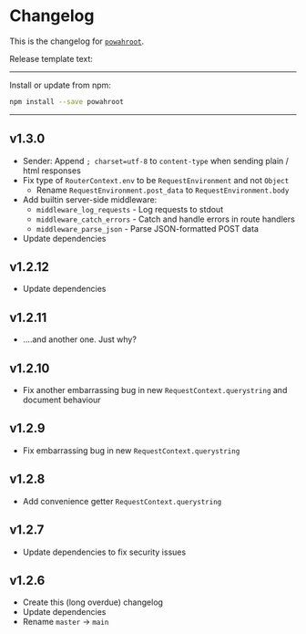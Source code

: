 # Changelog
This is the changelog for [`powahroot`](https://npmjs.org/package/powahroot).


Release template text:

-----

Install or update from npm:

```bash
npm install --save powahroot
```

-----


## v1.3.0
- Sender: Append `; charset=utf-8` to `content-type` when sending plain / html responses
- Fix type of `RouterContext.env` to be `RequestEnvironment` and not `Object`
	- Rename `RequestEnvironment.post_data` to `RequestEnvironment.body`
- Add builtin server-side middleware:
	- `middleware_log_requests` - Log requests to stdout
	- `middleware_catch_errors` - Catch and handle errors in route handlers
	- `middleware_parse_json` - Parse JSON-formatted POST data
- Update dependencies


## v1.2.12
- Update dependencies


## v1.2.11
- ....and another one. Just why?


## v1.2.10
- Fix another embarrassing bug in new `RequestContext.querystring` and document behaviour


## v1.2.9
- Fix embarrassing bug in new `RequestContext.querystring`


## v1.2.8
- Add convenience getter `RequestContext.querystring`


## v1.2.7
- Update dependencies to fix security issues


## v1.2.6
 - Create this (long overdue) changelog
 - Update dependencies
 - Rename `master` → `main`
